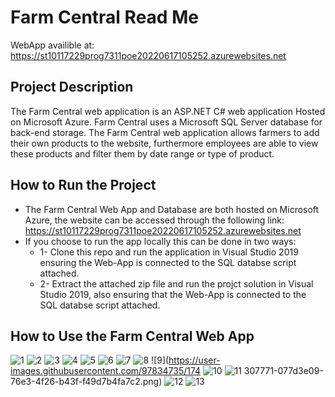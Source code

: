 # Farm Central Read Me

WebApp availible at: https://st10117229prog7311poe20220617105252.azurewebsites.net

## Project Description
The Farm Central web application is an ASP.NET C# web application Hosted on Microsoft Azure. Farm Central uses a Microsoft SQL Server database for back-end storage. The Farm Central web application allows farmers to add their own products to the website, furthermore employees are able to view these products and filter them by date range or type of product.

## How to Run the Project
* The Farm Central Web App and Database are both hosted on Microsoft Azure, the website can be accessed through the following link:  https://st10117229prog7311poe20220617105252.azurewebsites.net
* If you choose to run the app locally this can be done in two ways:
  * 1- Clone this repo and run the application in Visual Studio 2019 ensuring the Web-App is connected to the SQL databse script attached.
  * 2- Extract the attached zip file and run the projct solution in Visual Studio 2019, also ensuring that the Web-App is connected to the SQL databse script attached.

## How to Use the Farm Central Web App

![1](https://user-images.githubusercontent.com/97834735/174307701-8c03c141-6f60-41df-b451-b14e3bfd2198.png)
![2](https://user-images.githubusercontent.com/97834735/174307707-99260bc2-fed8-440b-835a-9bf6ed728685.png)
![3](https://user-images.githubusercontent.com/97834735/174307713-40f0c0ae-3a4d-4c9f-abda-9fac1ec84514.png)
![4](https://user-images.githubusercontent.com/97834735/174307732-bd9b9966-812f-4400-bc1a-66e49709bd2f.png)
![5](https://user-images.githubusercontent.com/97834735/174307742-edcc30a9-0547-4455-b27c-50c9d797c8aa.png)
![6](https://user-images.githubusercontent.com/97834735/174307750-94b7d5ce-3e41-441b-8290-d68e90f4be85.png)
![7](https://user-images.githubusercontent.com/97834735/174307760-c681e4c1-d427-4c31-a1bc-1bb668da1428.png)
![8](https://user-images.githubusercontent.com/97834735/174307766-d90ccc3f-5279-4ab6-8e7e-1d292b2c9f50.png)
![9](https://user-images.githubusercontent.com/97834735/174
![10](https://user-images.githubusercontent.com/97834735/174307779-6634c8c8-09a3-4d9a-843d-0be9f26055e4.png)
![11](https://user-images.githubusercontent.com/97834735/174307789-62bb7e51-cc48-41c2-b1e8-353f55e56b64.png)
307771-077d3e09-76e3-4f26-b43f-f49d7b4fa7c2.png)
![12](https://user-images.githubusercontent.com/97834735/174307805-64fc8291-f2c5-4f60-83cd-e698d7a3d3dd.png)
![13](https://user-images.githubusercontent.com/97834735/174307816-d43b7345-b834-47c0-aa61-6cbedea42f50.png)

